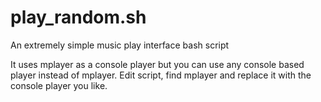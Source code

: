 # play_random.sh
An extremely simple music play interface bash script

It uses mplayer as a console player but you can use any console based player instead of mplayer.
Edit script, find mplayer and replace it with the console player you like.
